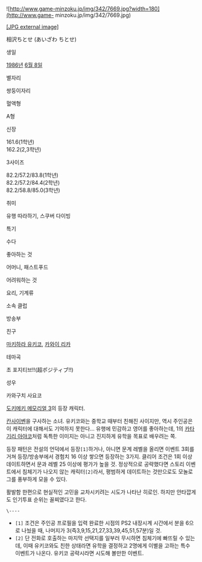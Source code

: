 ![http://www.game-minzoku.jp/img/342/7669.jpg?width=180](http://www.game-
minzoku.jp/img/342/7669.jpg)

[[JPG external image]](http://www.game-minzoku.jp/img/342/7669.jpg)

相沢ちとせ (あいざわ ちとせ)

생일

[1986년](1986%EB%85%84.md) [6월 8일](6%EC%9B%94%208%EC%9D%BC.md)

별자리

쌍둥이자리

혈액형

A형

신장

161.6(1학년)  
162.2(2,3학년)

3사이즈

82.2/57.2/83.8(1학년)  
82.2/57.2/84.4(2학년)  
82.2/58.8/85.0(3학년)

취미

유행 따라하기, 스쿠버 다이빙

특기

수다

좋아하는 것

어머니, 패스트푸드

어려워하는 것

요리, 기계류

소속 클럽

방송부

친구

[마키하라 유키코](%EB%A7%88%ED%82%A4%ED%95%98%EB%9D%BC%20%EC%9C%A0%ED%82%A4%EC%BD%94.md), [카와이 리카](%EC%B9%B4%EC%99%80%EC%9D%B4%20%EB%A6%AC%EC%B9%B4.md)

테마곡

초 포지티브!!(超ポジティブ!!)

성우

카와구치 사요코

  
[도키메키 메모리얼 3](%EB%8F%84%ED%82%A4%EB%A9%94%ED%82%A4%20%EB%A9%94%EB%AA%A8%EB%A6%AC%EC%96%BC%203.md)의 등장 캐릭터.

[칸사이벤](%EC%B9%B8%EC%82%AC%EC%9D%B4%EB%B2%A4.md)을 구사하는 소녀. 유키코와는 중학교 때부터 친해진
사이지만, 역시 주인공은 이 캐릭터에 대해서도 기억하지 못한다... 유행에 민감하고 영어를 좋아하는데, 1의 [카타기리 아야코](%EC%B9%B4%ED%83%80%EA%B8%B0%EB%A6%AC%20%EC%95%84%EC%95%BC%EC%BD%94.md)처럼 독특한 이미지는
아니고 진지하게 유학을 목표로 배우려는 쪽.

등장 패턴은 전설의 언덕에서 등장`[1]`하거나, 아니면 문계 레벨을 올리면 이벤트 3회를 거쳐 등장/방송부에서 경험치 16 이상 쌓으면
등장하는 3가지. 클리어 조건은 1회 이상 데이트하면서 문과 레벨 25 이상에 평가가 높을 것. 정상적으로 공략했다면 스토리 이벤트에서
침체기가 나오지 않는 캐릭터`[2]`라서, 평범하게 데이트하는 것만으로도 모놀로그를 풍부하게 모을 수 있다.

활발함 한편으로 현실적인 고민을 교차시키려는 시도가 나타난 히로인. 하지만 안타깝게도 인기투표 순위는 꼴찌였다고 한다.

`\----`

  * `[1]` 조건은 주인공 프로필을 입력 완료한 시점의 PS2 내장시계 시간에서 분을 6으로 나눴을 때, 나머지가 3(즉3,9,15,21,27,33,39,45,51,57분)일 것.
  * `[2]` 단 전화로 호출하는 마지막 선택지를 일부러 무시하면 침체기에 빠뜨릴 수 있는데, 이때 유키코와도 친한 상태라면 유학을 결정하고 2명에게 이별을 고하는 특수 이벤트가 나온다. 유키코 공략시라면 시도해 볼만한 이벤트.


